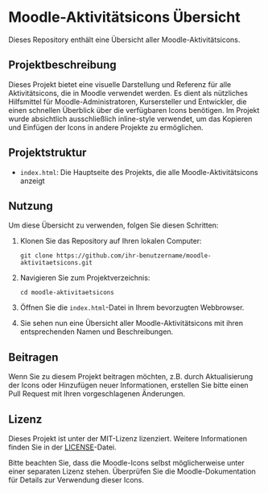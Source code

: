 # Moodle-Aktivitätsicons Übersicht

Dieses Repository enthält eine Übersicht aller Moodle-Aktivitätsicons.

## Projektbeschreibung

Dieses Projekt bietet eine visuelle Darstellung und Referenz für alle Aktivitätsicons, die in Moodle verwendet werden. Es dient als nützliches Hilfsmittel für Moodle-Administratoren, Kursersteller und Entwickler, die einen schnellen Überblick über die verfügbaren Icons benötigen. Im Projekt wurde absichtlich ausschließlich inline-style verwendet, um das Kopieren und Einfügen der Icons in andere Projekte zu ermöglichen.

## Projektstruktur

- `index.html`: Die Hauptseite des Projekts, die alle Moodle-Aktivitätsicons anzeigt

## Nutzung

Um diese Übersicht zu verwenden, folgen Sie diesen Schritten:

1. Klonen Sie das Repository auf Ihren lokalen Computer:
   ```
   git clone https://github.com/ihr-benutzername/moodle-aktivitaetsicons.git
   ```

2. Navigieren Sie zum Projektverzeichnis:
   ```
   cd moodle-aktivitaetsicons
   ```

3. Öffnen Sie die `index.html`-Datei in Ihrem bevorzugten Webbrowser.

4. Sie sehen nun eine Übersicht aller Moodle-Aktivitätsicons mit ihren entsprechenden Namen und Beschreibungen.

## Beitragen

Wenn Sie zu diesem Projekt beitragen möchten, z.B. durch Aktualisierung der Icons oder Hinzufügen neuer Informationen, erstellen Sie bitte einen Pull Request mit Ihren vorgeschlagenen Änderungen.

## Lizenz

Dieses Projekt ist unter der MIT-Lizenz lizenziert. Weitere Informationen finden Sie in der [LICENSE](LICENSE)-Datei.

Bitte beachten Sie, dass die Moodle-Icons selbst möglicherweise unter einer separaten Lizenz stehen. Überprüfen Sie die Moodle-Dokumentation für Details zur Verwendung dieser Icons.
